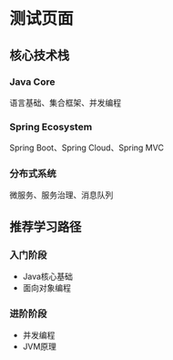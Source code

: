 # 测试页面

## 核心技术栈

<div class="grid cards">
<div class="card">
  <h3>Java Core</h3>
  <p>语言基础、集合框架、并发编程</p>
</div>
<div class="card">
  <h3>Spring Ecosystem</h3>
  <p>Spring Boot、Spring Cloud、Spring MVC</p>
</div>
<div class="card">
  <h3>分布式系统</h3>
  <p>微服务、服务治理、消息队列</p>
</div>
</div>

## 推荐学习路径

<div class="grid">
<div>
  <h3>入门阶段</h3>
  <ul>
    <li>Java核心基础</li>
    <li>面向对象编程</li>
  </ul>
</div>
<div>
  <h3>进阶阶段</h3>
  <ul>
    <li>并发编程</li>
    <li>JVM原理</li>
  </ul>
</div>
</div>
